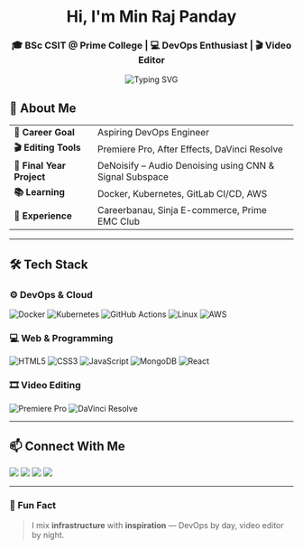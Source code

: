<h1 align="center"> Hi, I'm Min Raj Panday</h1>
<h3 align="center">🎓 BSc CSIT @ Prime College | 💻 DevOps Enthusiast | 🎬 Video Editor</h3>

<div align="center">
  <img src="https://readme-typing-svg.herokuapp.com?font=Fira+Code&pause=1000&color=58A6FF&center=true&width=435&lines=DevOps+Learner+%F0%9F%9B%A0%EF%B8%8F;Cloud+%26+CI%2FCD+Explorer+%E2%98%81%EF%B8%8F;Creative+Video+Editor+%F0%9F%8E%A5" alt="Typing SVG" />
</div>

## 🔧 About Me

<table>
  <tr>
    <td><strong>🎯 Career Goal</strong></td>
    <td>Aspiring DevOps Engineer</td>
  </tr>
  <tr>
    <td><strong>🎬 Editing Tools</strong></td>
    <td>Premiere Pro, After Effects, DaVinci Resolve</td>
  </tr>
  <tr>
    <td><strong>📁 Final Year Project</strong></td>
    <td>DeNoisify – Audio Denoising using CNN & Signal Subspace</td>
  </tr>
  <tr>
    <td><strong>📚 Learning</strong></td>
    <td>Docker, Kubernetes, GitLab CI/CD, AWS</td>
  </tr>
  <tr>
    <td><strong>🏢 Experience</strong></td>
    <td>Careerbanau, Sinja E-commerce, Prime EMC Club</td>
  </tr>
</table>

---

## 🛠️ Tech Stack

### ⚙️ DevOps & Cloud
![Docker](https://img.shields.io/badge/Docker-%230db7ed.svg?style=flat&logo=docker&logoColor=white)
![Kubernetes](https://img.shields.io/badge/Kubernetes-326CE5?style=flat&logo=kubernetes&logoColor=white)
![GitHub Actions](https://img.shields.io/badge/GitHub_Actions-2088FF?style=flat&logo=github-actions&logoColor=white)
![Linux](https://img.shields.io/badge/Linux-FCC624?style=flat&logo=linux&logoColor=black)
![AWS](https://img.shields.io/badge/AWS-232F3E?style=flat&logo=amazon-aws&logoColor=white)

### 💻 Web & Programming
![HTML5](https://img.shields.io/badge/HTML5-E34F26?style=flat&logo=html5&logoColor=white)
![CSS3](https://img.shields.io/badge/CSS3-1572B6?style=flat&logo=css3&logoColor=white)
![JavaScript](https://img.shields.io/badge/JavaScript-F7DF1E?style=flat&logo=javascript&logoColor=black)
![MongoDB](https://img.shields.io/badge/MongoDB-4EA94B?style=flat&logo=mongodb&logoColor=white)
![React](https://img.shields.io/badge/React-20232A?style=flat&logo=react&logoColor=61DAFB)

### 🎞️ Video Editing
![Premiere Pro](https://img.shields.io/badge/Premiere_Pro-9999FF?style=flat&logo=adobepremierepro&logoColor=white)
![DaVinci Resolve](https://img.shields.io/badge/DaVinci_Resolve-9999FF?style=flat&logo=blackmagicdesign&logoColor=white)

---

## 📫 Connect With Me

<p align="left">
  <a href="https://kushalpanday.dev" target="_blank"><img src="https://img.shields.io/badge/Portfolio-%23000000.svg?style=for-the-badge&logo=firefox&logoColor=white" /></a>
  <a href="mailto:mr.panday16@gmail.com" target="_blank"><img src="https://img.shields.io/badge/Email-%23D14836.svg?style=for-the-badge&logo=gmail&logoColor=white" /></a>
  <a href="https://www.linkedin.com/in/min-raj-panday-0a787a369/" target="_blank"><img src="https://img.shields.io/badge/LinkedIn-%230077B5.svg?style=for-the-badge&logo=linkedin&logoColor=white" /></a>
  <a href="https://www.instagram.com/_kushal00___/" target="_blank"><img src="https://img.shields.io/badge/Instagram-%23E4405F.svg?style=for-the-badge&logo=instagram&logoColor=white" /></a>
</p>


---

### 🧠 Fun Fact  
> I mix **infrastructure** with **inspiration** — DevOps by day, video editor by night.
